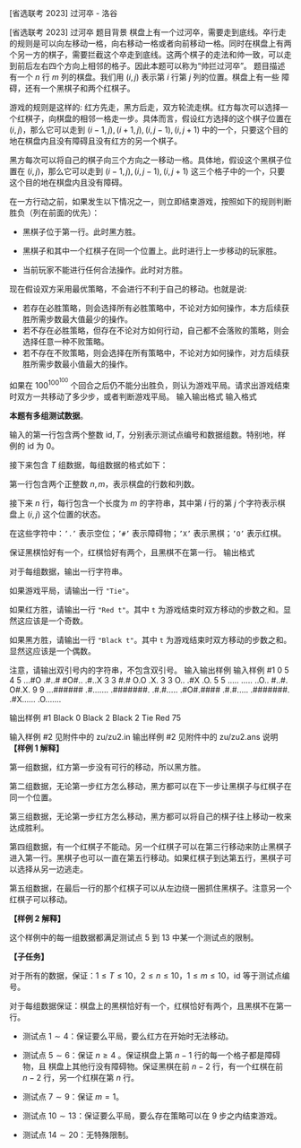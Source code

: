 



[省选联考 2023] 过河卒 - 洛谷














[省选联考 2023] 过河卒
题目背景
棋盘上有一个过河卒，需要走到底线。卒行走的规则是可以向左移动一格，向右移动一格或者向前移动一格。同时在棋盘上有两个另一方的棋子，需要拦截这个卒走到底线。这两个棋子的走法和帅一致，可以走到前后左右四个方向上相邻的格子。因此本题可以称为“帅拦过河卒”。
题目描述
有一个 $n$ 行 $m$ 列的棋盘。我们用 $(i,j)$ 表示第 $i$ 行第 $j$ 列的位置。棋盘上有一些 障碍，还有一个黑棋子和两个红棋子。

游戏的规则是这样的: 红方先走，黑方后走，双方轮流走棋。红方每次可以选择一个红棋子，向棋盘的相邻一格走一步。具体而言，假设红方选择的这个棋子位置在 $(i,j)$，那么它可以走到 $(i-1,j),(i+1,j),(i,j-1),(i,j+1)$ 中的一个，只要这个目的地在棋盘内且没有障碍且没有红方的另一个棋子。

黑方每次可以将自己的棋子向三个方向之一移动一格。具体地，假设这个黑棋子位置在 $(i,j)$，那么它可以走到 $(i-1,j),(i,j-1),(i,j+1)$ 这三个格子中的一个，只要这个目的地在棋盘内且没有障碍。

在一方行动之前，如果发生以下情况之一，则立即结束游戏，按照如下的规则判断胜负（列在前面的优先）：

- 黑棋子位于第一行。此时黑方胜。

- 黑棋子和其中一个红棋子在同一个位置上。此时进行上一步移动的玩家胜。

- 当前玩家不能进行任何合法操作。此时对方胜。

现在假设双方采用最优策略，不会进行不利于自己的移动。也就是说:

- 若存在必胜策略，则会选择所有必胜策略中，不论对方如何操作，本方后续获胜所需步数最大值最少的操作。
- 若不存在必胜策略，但存在不论对方如何行动，自己都不会落败的策略，则会选择任意一种不败策略。
- 若不存在不败策略，则会选择在所有策略中，不论对方如何操作，对方后续获胜所需步数最小值最大的操作。

如果在 $100^{100^{100}}$ 个回合之后仍不能分出胜负，则认为游戏平局。请求出游戏结束时双方一共移动了多少步，或者判断游戏平局。
输入输出格式
输入格式

**本题有多组测试数据**。

输入的第一行包含两个整数 $\text{id},T$，分别表示测试点编号和数据组数。特别地，样例的 $\text{id}$ 为 $0$。

接下来包含 $T$ 组数据，每组数据的格式如下：

第一行包含两个正整数 $n,m$，表示棋盘的行数和列数。

接下来 $n$ 行，每行包含一个长度为 $m$ 的字符串，其中第 $i$ 行的第 $j$ 个字符表示棋盘上 $(i,j)$ 这个位置的状态。

在这些字符中：$\texttt{'.'}$ 表示空位；$\texttt{'\#'}$ 表示障碍物；$\texttt{'X'}$ 表示黑棋；$\texttt{'O'}$ 表示红棋。

保证黑棋恰好有一个，红棋恰好有两个，且黑棋不在第一行。
输出格式

对于每组数据，输出一行字符串。

如果游戏平局，请输出一行 $\texttt{"Tie"}$。

如果红方胜，请输出一行 $\texttt{"Red t"}$。其中 $\texttt{t}$ 为游戏结束时双方移动的步数之和。显然这应该是一个奇数。

如果黑方胜，请输出一行 $\texttt{"Black t"}$。其中 $\texttt{t}$ 为游戏结束时双方移动的步数之和。显然这应该是一个偶数。

注意，请输出双引号内的字符串，不包含双引号。
输入输出样例
输入样例 #1
0 5
4 5
...#O
.#..#
#O#..
.#..X
3 3
#.#
O.O
.X.
3 3
O..
.#X
.O.
5 5
.....
.....
..O..
#..#.
O#.X.
9 9
...######
.#.......
.#######.
.#.#.....
.#O#.####
.#.#.....
.#######.
.#X......
.O.......

输出样例 #1
Black 0
Black 2
Black 2
Tie
Red 75

输入样例 #2
见附件中的 zu/zu2.in
输出样例 #2
见附件中的 zu/zu2.ans
说明
**【样例 1 解释】**

第一组数据，红方第一步没有可行的移动，所以黑方胜。

第二组数据，无论第一步红方怎么移动，黑方都可以在下一步让黑棋子与红棋子在同一个位置。

第三组数据，无论第一步红方怎么移动，黑方都可以将自己的棋子往上移动一枚来达成胜利。

第四组数据，有一个红棋子不能动。另一个红棋子可以在第三行移动来防止黑棋子进入第一行。黑棋子也可以一直在第五行移动。如果红棋子到达第五行，黑棋子可以选择从另一边逃走。

第五组数据，在最后一行的那个红棋子可以从左边绕一圈抓住黑棋子。注意另一个红棋子可以移动。

**【样例 2 解释】**

这个样例中的每一组数据都满足测试点 $5$ 到 $13$ 中某一个测试点的限制。

**【子任务】**

对于所有的数据，保证：$1 \leq T \leq 10$，$2 \leq n \leq 10$，$1 \leq m \leq 10$，$\text{id}$ 等于测试点编号。

对于每组数据保证：棋盘上的黑棋恰好有一个，红棋恰好有两个，且黑棋不在第一 行。

- 测试点 $1 \sim 4$：保证要么平局，要么红方在开始时无法移动。

- 测试点 $5 \sim 6$：保证 $n \geq 4$ 。保证棋盘上第 $n-1$ 行的每一个格子都是障碍物，且 棋盘上其他行没有障碍物。保证黑棋在前 $n-2$ 行，有一个红棋在前 $n-2$ 行，另一个红棋在第 $n$ 行。

- 测试点 $7 \sim 9$：保证 $m=1$。

- 测试点 $10 \sim 13$：保证要么平局，要么存在策略可以在 $9$ 步之内结束游戏。

- 测试点 $14 \sim 20$：无特殊限制。






